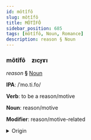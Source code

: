 ```yaml
---
id: môtîfô
slug: môtîfô
title: MÔTÎFÔ
sidebar_position: 685
tags: [môtîfô, Noun, Romance]
description: reason § Noun
---
```


### môtîfô&emsp;<span kind="abugida">ƶıcɟɤı</span>

*reason* **§** [Noun](../../tags/Noun)

**IPA**: /ˈmo.ti.fo/

**Verb**: to be a reason/motive

**Noun**: reason/motive

**Modifier**: reason/motive-related

<details>
    <summary>Origin</summary>
    Spanish motivo [moˈt̪i.β̞o]<br/>
    <em>Romance Language Family</em>
</details>
